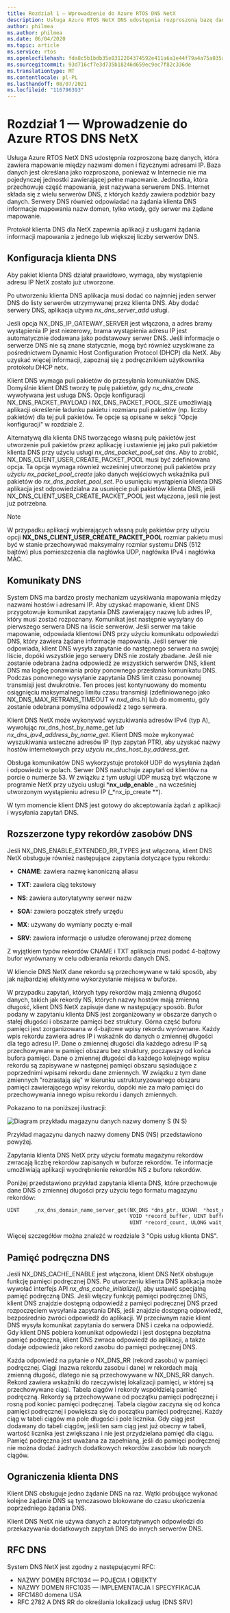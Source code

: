 ```yaml
---
title: Rozdział 1 — Wprowadzenie do Azure RTOS DNS NetX
description: Usługa Azure RTOS NetX DNS udostępnia rozproszoną bazę danych, która zawiera mapowanie między nazwami domen i fizycznymi adresami IP.
author: philmea
ms.author: philmea
ms.date: 06/04/2020
ms.topic: article
ms.service: rtos
ms.openlocfilehash: fda8c5b1bdb35e8312204374592e411a6a1e44f79a4a75a035a7886223c22b53
ms.sourcegitcommit: 93d716cf7e3d735b18246d659ec9ec7f82c336de
ms.translationtype: MT
ms.contentlocale: pl-PL
ms.lasthandoff: 08/07/2021
ms.locfileid: "116796393"
---
```

# <a name="chapter-1---introduction-to-the-azure-rtos-netx-dns-client"></a>Rozdział 1 — Wprowadzenie do Azure RTOS DNS NetX

Usługa Azure RTOS NetX DNS udostępnia rozproszoną bazę danych, która zawiera mapowanie między nazwami domen i fizycznymi adresami IP. Baza danych jest określana jako  rozproszona, ponieważ w Internecie nie ma pojedynczej jednostki zawierającej pełne mapowanie. Jednostka, która przechowuje część mapowania, jest nazywana serwerem DNS. Internet składa się z wielu serwerów DNS, z których każdy zawiera podzbiór bazy danych. Serwery DNS również odpowiadać na żądania klienta DNS informacje mapowania nazw domen, tylko wtedy, gdy serwer ma żądane mapowanie.

Protokół klienta DNS dla NetX zapewnia aplikacji z usługami żądania informacji mapowania z jednego lub większej liczby serwerów DNS.

## <a name="dns-client-setup"></a>Konfiguracja klienta DNS

Aby pakiet klienta DNS działał prawidłowo, wymaga, aby wystąpienie adresu IP NetX zostało już utworzone.

Po utworzeniu klienta DNS aplikacja musi dodać co najmniej jeden serwer DNS do listy serwerów utrzymywanej przez klienta DNS. Aby dodać serwery DNS, aplikacja używa *nx_dns_server_add* usługi.

Jeśli opcja NX_DNS_IP_GATEWAY_SERVER jest włączona, a adres bramy wystąpienia IP jest niezerowy, brama wystąpienia adresu IP jest automatycznie dodawana jako podstawowy serwer DNS. Jeśli informacje o serwerze DNS nie są znane statycznie, mogą być również uzyskiwane za pośrednictwem Dynamic Host Configuration Protocol (DHCP) dla NetX. Aby uzyskać więcej informacji, zapoznaj się z podręcznikiem użytkownika protokołu DHCP netx.

Klient DNS wymaga puli pakietów do przesyłania komunikatów DNS. Domyślnie klient DNS tworzy tę pulę pakietów, gdy *nx_dns_create* wywoływana jest usługa DNS. Opcje konfiguracji NX_DNS_PACKET_PAYLOAD i NX_DNS_PACKET_POOL_SIZE umożliwiają aplikacji określenie ładunku pakietu i rozmiaru puli pakietów (np. liczby pakietów) dla tej puli pakietów. Te opcje są opisane w sekcji "Opcje konfiguracji" w rozdziale 2.

Alternatywą dla klienta DNS tworzącego własną pulę pakietów jest utworzenie puli pakietów przez aplikację i ustawienie jej jako puli pakietów klienta DNS przy użyciu usługi *nx_dns_packet_pool_set* dns. Aby to zrobić, NX_DNS_CLIENT_USER_CREATE_PACKET_POOL musi być zdefiniowana opcja. Ta opcja wymaga również wcześniej utworzonej puli pakietów przy *użyciu nx_packet_pool_create* jako danych wejściowych wskaźnika puli pakietów do *nx_dns_packet_pool_set*. Po usunięciu wystąpienia klienta DNS aplikacja jest odpowiedzialna za usunięcie puli pakietów klienta DNS, jeśli NX_DNS_CLIENT_USER_CREATE_PACKET_POOL jest włączona, jeśli nie jest już potrzebna.

>[!NOTE] 
> W przypadku aplikacji wybierających własną pulę pakietów przy użyciu opcji **NX_DNS_CLIENT_USER_CREATE_PACKET_POOL** rozmiar pakietu musi być w stanie przechowywać maksymalny rozmiar systemu DNS (512 bajtów) plus pomieszczenia dla nagłówka UDP, nagłówka IPv4 i nagłówka MAC.

## <a name="dns-messages"></a>Komunikaty DNS

System DNS ma bardzo prosty mechanizm uzyskiwania mapowania między nazwami hostów i adresami IP. Aby uzyskać mapowanie, klient DNS przygotowuje komunikat zapytania DNS zawierający nazwę lub adres IP, który musi zostać rozpoznany. Komunikat jest następnie wysyłany do pierwszego serwera DNS na liście serwerów. Jeśli serwer ma takie mapowanie, odpowiada klientowi DNS przy użyciu komunikatu odpowiedzi DNS, który zawiera żądane informacje mapowania. Jeśli serwer nie odpowiada, klient DNS wysyła zapytanie do następnego serwera na swojej liście, dopóki wszystkie jego serwery DNS nie zostały zbadane. Jeśli nie zostanie odebrana żadna odpowiedź ze wszystkich serwerów DNS, klient DNS ma logikę ponawiania próby ponownego przesłania komunikatu DNS. Podczas ponownego wysyłanie zapytania DNS limit czasu ponownej transmisji jest dwukrotnie. Ten proces jest kontynuowany do momentu osiągnięciu maksymalnego limitu czasu transmisji (zdefiniowanego jako NX_DNS_MAX_RETRANS_TIMEOUT w *nxd_dns.h*) lub do momentu, gdy zostanie odebrana pomyślna odpowiedź z tego serwera.

Klient DNS NetX może wykonywać wyszukiwania adresów IPv4 (typ A), wywołując nx_dns_host_by_name_get *lub* *nx_dns_ipv4_address_by_name_get*. Klient DNS może wykonywać wyszukiwania wsteczne adresów IP (typ zapytań PTR), aby uzyskać nazwy hostów internetowych przy *użyciu nx_dns_host_by_address_get*.

Obsługa komunikatów DNS wykorzystuje protokół UDP do wysyłania żądań i odpowiedzi w polach. Serwer DNS nasłuchuje zapytań od klientów na porcie o numerze 53. W związku z tym usługi UDP muszą być włączone w programie NetX przy użyciu usługi ***nx_udp_enable** _ na wcześniej utworzonym wystąpieniu adresu IP (_*nx_ip_create **).

W tym momencie klient DNS jest gotowy do akceptowania żądań z aplikacji i wysyłania zapytań DNS.

## <a name="extended-dns-resource-record-types"></a>Rozszerzone typy rekordów zasobów DNS

Jeśli NX_DNS_ENABLE_EXTENDED_RR_TYPES jest włączona, klient DNS NetX obsługuje również następujące zapytania dotyczące typu rekordu:

- **CNAME**: zawiera nazwę kanoniczną aliasu

- **TXT**: zawiera ciąg tekstowy

- **NS**: zawiera autorytatywny serwer nazw

- **SOA:** zawiera początek strefy urzędu

- **MX**: używany do wymiany poczty e-mail

- **SRV**: zawiera informacje o usłudze oferowanej przez domenę

Z wyjątkiem typów rekordów CNAME i TXT aplikacja musi podać 4-bajtowy bufor wyrównany w celu odbierania rekordu danych DNS.

W kliencie DNS NetX dane rekordu są przechowywane w taki sposób, aby jak najbardziej efektywne wykorzystanie miejsca w buforze.

W przypadku zapytań, których typy rekordów mają zmienną długość danych, takich jak rekordy NS, których nazwy hostów mają zmienną długość, klient DNS NetX zapisuje dane w następujący sposób. Bufor podany w zapytaniu klienta DNS jest zorganizowany w obszarze danych o stałej długości i obszarze pamięci bez struktury. Górna część buforu pamięci jest zorganizowana w 4-bajtowe wpisy rekordu wyrównane. Każdy wpis rekordu zawiera adres IP i wskaźnik do danych o zmiennej długości dla tego adresu IP. Dane o zmiennej długości dla każdego adresu IP są przechowywane w pamięci obszaru bez struktury, począwszy od końca bufora pamięci. Dane o zmiennej długości dla każdego kolejnego wpisu rekordu są zapisywane w następnej pamięci obszaru sąsiadujące z poprzednimi wpisami rekordu dane zmiennych. W związku z tym dane zmiennych "rozrastają się" w kierunku ustrukturyzowanego obszaru pamięci zawierającego wpisy rekordu, dopóki nie za mało pamięci do przechowywania innego wpisu rekordu i danych zmiennych.

Pokazano to na poniższej ilustracji:

![Diagram przykładu magazynu danych nazwy domeny S (N S)](media/image1.png)

Przykład magazynu danych nazwy domeny DNS (NS) przedstawiono powyżej.

Zapytania klienta DNS NetX przy użyciu formatu magazynu rekordów zwracają liczbę rekordów zapisanych w buforze rekordów. Te informacje umożliwiają aplikacji wyodrębnienie rekordów NS z buforu rekordów.

Poniżej przedstawiono przykład zapytania klienta DNS, które przechowuje dane DNS o zmiennej długości przy użyciu tego formatu magazynu rekordów:

```c
UINT     _nx_dns_domain_name_server_get(NX_DNS *dns_ptr, UCHAR  *host_name, 
                                        VOID *record_buffer, UINT buffer_size, 
                                        UINT *record_count, ULONG wait_option);
```

Więcej szczegółów można znaleźć w rozdziale 3 "Opis usług klienta DNS".

## <a name="dns-cache"></a>Pamięć podręczna DNS

Jeśli NX_DNS_CACHE_ENABLE jest włączona, klient DNS NetX obsługuje funkcję pamięci podręcznej DNS. Po utworzeniu klienta DNS aplikacja może wywołać interfejs API *nx_dns_cache_initialize(),* aby ustawić specjalną pamięć podręczną DNS. Jeśli włączy funkcję pamięci podręcznej DNS, klient DNS znajdzie dostępną odpowiedź z pamięci podręcznej DNS przed rozpoczęciem wysyłania zapytania DNS, jeśli znajdzie dostępną odpowiedź, bezpośrednio zwróci odpowiedź do aplikacji. W przeciwnym razie klient DNS wysyła komunikat zapytania do serwera DNS i czeka na odpowiedź. Gdy klient DNS pobiera komunikat odpowiedzi i jest dostępna bezpłatna pamięć podręczna, klient DNS zwraca odpowiedź do aplikacji, a także dodaje odpowiedź jako rekord zasobu do pamięci podręcznej DNS.

Każda odpowiedź na pytanie *o* NX_DNS_RR (rekord zasobu) w pamięci podręcznej. Ciągi (nazwa rekordu zasobu i dane) w rekordach mają zmienną długość, dlatego nie są przechowywane w NX_DNS_RR danych. Rekord zawiera wskaźniki do rzeczywistej lokalizacji pamięci, w której są przechowywane ciągi. Tabela ciągów i rekordy współdzielą pamięć podręczną. Rekordy są przechowywane od początku pamięci podręcznej i rosną pod koniec pamięci podręcznej. Tabela ciągów zaczyna się od końca pamięci podręcznej i powiększa się do początku pamięci podręcznej. Każdy ciąg w tabeli ciągów ma pole długości i pole licznika. Gdy ciąg jest dodawany do tabeli ciągów, jeśli ten sam ciąg jest już obecny w tabeli, wartość licznika jest zwiększana i nie jest przydzielana pamięć dla ciągu. Pamięć podręczna jest uważana za zapełnianą, jeśli do pamięci podręcznej nie można dodać żadnych dodatkowych rekordów zasobów lub nowych ciągów.

## <a name="dns-client-limitations"></a>Ograniczenia klienta DNS

Klient DNS obsługuje jedno żądanie DNS na raz. Wątki próbujące wykonać kolejne żądanie DNS są tymczasowo blokowane do czasu ukończenia poprzedniego żądania DNS.

Klient DNS NetX nie używa danych z autorytatywnych odpowiedzi do przekazywania dodatkowych zapytań DNS do innych serwerów DNS.

## <a name="dns-rfcs"></a>RFC DNS

System DNS NetX jest zgodny z następującymi RFC:

- NAZWY DOMEN RFC1034 — POJĘCIA I OBIEKTY
- NAZWY DOMEN RFC1035 — IMPLEMENTACJA I SPECYFIKACJA
- RFC1480 domena USA
- RFC 2782 A DNS RR do określania lokalizacji usług (DNS SRV)